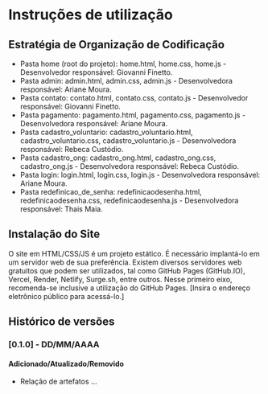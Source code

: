 # Instruções de utilização

## Estratégia de Organização de Codificação 

- Pasta home (root do projeto): home.html, home.css, home.js - Desenvolvedor responsável: Giovanni Finetto.
- Pasta admin: admin.html, admin.css, admin.js - Desenvolvedora responsável: Ariane Moura.
- Pasta contato: contato.html, contato.css, contato.js  - Desenvolvedor responsável: Giovanni Finetto.
- Pasta pagamento: pagamento.html, pagamento.css, pagamento.js - Desenvolvedora responsável: Ariane Moura.
- Pasta cadastro_voluntario: cadastro_voluntario.html, cadastro_voluntario.css, cadastro_voluntario.js - Desenvolvedora responsável: Rebeca Custódio.
- Pasta cadastro_ong: cadastro_ong.html, cadastro_ong.css, cadastro_ong.js - Desenvolvedora responsável: Rebeca Custódio.
- Pasta login: login.html, login.css, login.js - Desenvolvedora responsável: Ariane Moura.
- Pasta redefinicao_de_senha: redefinicaodesenha.html, redefinicaodesenha.css, redefinicaodesenha.js - Desenvolvedora responsável: Thais Maia.

## Instalação do Site

O site em HTML/CSS/JS é um projeto estático. É necessário implantá-lo em um servidor web de sua preferência. Existem diversos servidores web gratuitos que podem ser utilizados, tal como GitHub Pages (GitHub.IO), Vercel, Render, Netlify, Surge.sh, entre outros. Nesse primeiro eixo, recomenda-se inclusive a utilização do GitHub Pages. [Insira o endereço eletrônico público para acessá-lo.] 

## Histórico de versões

### [0.1.0] - DD/MM/AAAA
#### Adicionado/Atualizado/Removido
- Relação de artefatos ...
